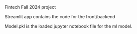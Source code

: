 Fintech Fall 2024 project

Streamlit app contains the code for the front/backend 

Model.pkl is the loaded jupyter notebook file for the ml model. 


